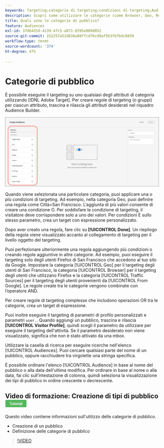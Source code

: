```yaml
---
keywords: Targeting;categorie di targeting;condizioni di targeting;Audience Manager;parametri di profilo personalizzati;profilo visitatore;parametri utente personalizzati;regole di targeting
description: Scopri come utilizzare le categorie (come Browser, Geo, Rete, Sistema operativo, Profilo visitatore) per eseguire il targeting del contenuto.
title: Quali sono le categorie di pubblico?
feature: Audiences
exl-id: 37d6435d-4139-47c5-a871-6595e089d052
source-git-commit: 152257a52d836a88ffcd76cd9af5b3fbfbdc0839
workflow-type: tm+mt
source-wordcount: '374'
ht-degree: 47%

---
```


# Categorie di pubblico

È possibile eseguire il targeting su uno qualsiasi degli attributi di categoria utilizzando [!DNL Adobe Target]. Per creare regole di targeting (o gruppi) per ciascun attributo, trascina e rilascia gli attributi desiderati nel riquadro Audience Builder.

![Attributi per il pubblico](/help/main/c-target/c-audiences/assets/attributes.png)

Quando viene selezionata una particolare categoria, puoi applicare una o più condizioni di targeting. Ad esempio, nella categoria Geo, puoi definire una regola come Città=San Francisco. Lʼaggiunta di più valori consente di creare una condizione O. Per soddisfare la condizione di targeting, il visitatore deve corrispondere solo a uno dei valori. Per condizioni E sullo stesso parametro, crea un target con espressione personalizzato.

Dopo aver creato una regola, fare clic su **[!UICONTROL Done]**. Un riepilogo della regola viene visualizzato accanto al collegamento di targeting per il livello oggetto del targeting.

Puoi perfezionare ulteriormente una regola aggiungendo più condizioni o creando regole aggiuntive in altre categorie. Ad esempio, puoi eseguire il targeting solo degli utenti Firefox di San Francisco che accedono al tuo sito da Google. Impostare la categoria [!UICONTROL Geo] per il targeting degli utenti di San Francisco, la categoria [!UICONTROL Browser] per il targeting degli utenti che utilizzano Firefox e la categoria [!UICONTROL Traffic Sources] per il targeting degli utenti provenienti da [!UICONTROL From Google]. Le regole create tra le categorie vengono combinate con l’operatore AND.

Per creare regole di targeting complesse che includono operazioni OR tra le categorie, crea un target di espressione.

Puoi inoltre eseguire il targeting di parametri di profilo personalizzati e parametri `user.`. Quando aggiungi un pubblico, trascina e rilascia **[!UICONTROL Visitor Profile]**, quindi scegli il parametro da utilizzare per eseguire il targeting dell&#39;attività. Se il parametro desiderato non viene visualizzato, significa che non è stato attivato da una mbox.

Utilizzare la casella di ricerca per eseguire ricerche nell&#39;elenco [!UICONTROL Audiences]. Puoi cercare qualsiasi parte del nome di un pubblico, oppure racchiudere tra virgolette una stringa specifica.

È possibile ordinare l&#39;elenco [!UICONTROL Audience] in base al nome del pubblico o alla data dell&#39;ultima modifica. Per ordinare in base al nome o alla data, fai clic sull’intestazione di colonna, quindi seleziona la visualizzazione dei tipi di pubblico in ordine crescente o decrescente.

## Video di formazione: Creazione di tipi di pubblico ![Icona esercitazione](/help/main/assets/tutorial.png)

Questo video contiene informazioni sull&#39;utilizzo delle categorie di pubblico.

* Creazione di un pubblico
* Definizione delle categorie di pubblico

>[!VIDEO](https://video.tv.adobe.com/v/17392)
